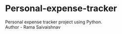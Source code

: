# Personal-expense-tracker
Personal expense tracker project using Python.
<br>
Author - Rama Saivaishnav

